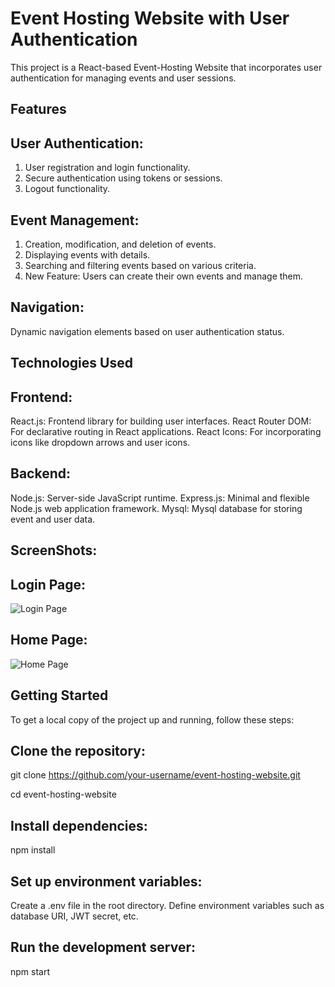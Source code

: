 # Event Hosting Website with User Authentication

This project is a React-based Event-Hosting Website that incorporates user authentication for managing events and user sessions.

## Features
## User Authentication:

1. User registration and login functionality.
2. Secure authentication using tokens or sessions.
3. Logout functionality.
## Event Management:
1. Creation, modification, and deletion of events.
2. Displaying events with details.
3. Searching and filtering events based on various criteria.
4. New Feature: Users can create their own events and manage them.

## Navigation:

Dynamic navigation elements based on user authentication status.

## Technologies Used
## Frontend:
React.js: Frontend library for building user interfaces.
React Router DOM: For declarative routing in React applications.
React Icons: For incorporating icons like dropdown arrows and user icons.
## Backend:
Node.js: Server-side JavaScript runtime.
Express.js: Minimal and flexible Node.js web application framework.
Mysql: Mysql database for storing event and user data.

## ScreenShots:
## Login Page:
![Login Page](https://github.com/Yamini2001/Event-Hosting-Website-with-User-Authentication/assets/60056299/746c345b-0be0-4a70-863a-fe57a15d5805)

## Home Page:
![Home Page](https://github.com/Yamini2001/Event-Hosting-Website-with-User-Authentication/assets/60056299/40c88095-c092-457f-a2b3-af639e294cc4)


## Getting Started
To get a local copy of the project up and running, follow these steps:

## Clone the repository:

git clone https://github.com/your-username/event-hosting-website.git

cd event-hosting-website

## Install dependencies:

npm install

## Set up environment variables:

Create a .env file in the root directory.
Define environment variables such as database URI, JWT secret, etc.

## Run the development server:

npm start


